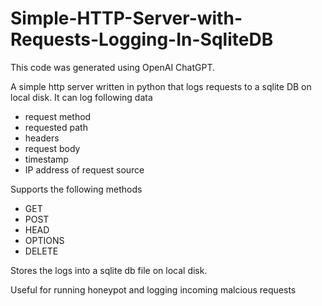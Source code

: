 # Simple-HTTP-Server-with-Requests-Logging-In-SqliteDB

This code was generated using OpenAI ChatGPT.

A simple http server written in python that logs requests to a sqlite DB on local disk.
It can log following data
- request method
- requested path 
- headers
- request body
- timestamp
- IP address of request source

Supports the following methods
- GET
- POST
- HEAD
- OPTIONS
- DELETE

Stores the logs into a sqlite db file on local disk.

Useful for running honeypot and logging incoming malcious requests

